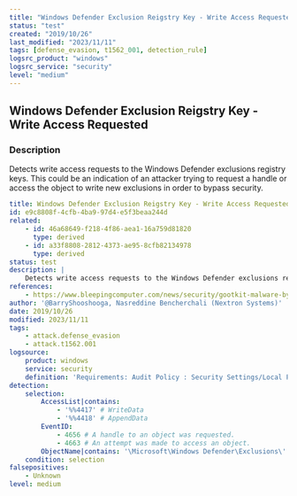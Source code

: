 ```yaml
---
title: "Windows Defender Exclusion Reigstry Key - Write Access Requested"
status: "test"
created: "2019/10/26"
last_modified: "2023/11/11"
tags: [defense_evasion, t1562_001, detection_rule]
logsrc_product: "windows"
logsrc_service: "security"
level: "medium"
---
```


## Windows Defender Exclusion Reigstry Key - Write Access Requested

### Description

Detects write access requests to the Windows Defender exclusions registry keys. This could be an indication of an attacker trying to request a handle or access the object to write new exclusions in order to bypass security.


```yml
title: Windows Defender Exclusion Reigstry Key - Write Access Requested
id: e9c8808f-4cfb-4ba9-97d4-e5f3beaa244d
related:
    - id: 46a68649-f218-4f86-aea1-16a759d81820
      type: derived
    - id: a33f8808-2812-4373-ae95-8cfb82134978
      type: derived
status: test
description: |
    Detects write access requests to the Windows Defender exclusions registry keys. This could be an indication of an attacker trying to request a handle or access the object to write new exclusions in order to bypass security.
references:
    - https://www.bleepingcomputer.com/news/security/gootkit-malware-bypasses-windows-defender-by-setting-path-exclusions/
author: '@BarryShooshooga, Nasreddine Bencherchali (Nextron Systems)'
date: 2019/10/26
modified: 2023/11/11
tags:
    - attack.defense_evasion
    - attack.t1562.001
logsource:
    product: windows
    service: security
    definition: 'Requirements: Audit Policy : Security Settings/Local Policies/Audit Policy, Registry System Access Control (SACL): Auditing/User'
detection:
    selection:
        AccessList|contains:
            - '%%4417' # WriteData
            - '%%4418' # AppendData
        EventID:
            - 4656 # A handle to an object was requested.
            - 4663 # An attempt was made to access an object.
        ObjectName|contains: '\Microsoft\Windows Defender\Exclusions\'
    condition: selection
falsepositives:
    - Unknown
level: medium

```
